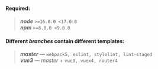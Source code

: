 #### Required:
> ***node*** `>=16.0.0 <17.0.0`  
> ***npm*** `>=8.0.0 <9.0.0`  

#### Different *branches* contain different templates:
> ***master*** — `webpack5, eslint, stylelint, lint-staged`  
> ***vue3*** — *master* + `vue3, vuex4, router4`   
